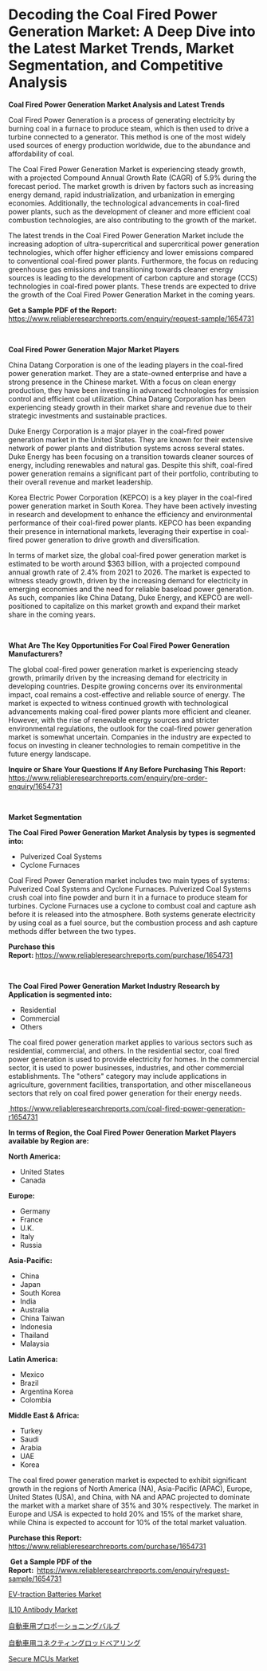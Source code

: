 <p><h1>Decoding the Coal Fired Power Generation Market: A Deep Dive into the Latest Market Trends, Market Segmentation, and Competitive Analysis</h1></p><p><strong>Coal Fired Power Generation Market Analysis and Latest Trends</strong></p>
<p><p>Coal Fired Power Generation is a process of generating electricity by burning coal in a furnace to produce steam, which is then used to drive a turbine connected to a generator. This method is one of the most widely used sources of energy production worldwide, due to the abundance and affordability of coal.</p><p>The Coal Fired Power Generation Market is experiencing steady growth, with a projected Compound Annual Growth Rate (CAGR) of 5.9% during the forecast period. The market growth is driven by factors such as increasing energy demand, rapid industrialization, and urbanization in emerging economies. Additionally, the technological advancements in coal-fired power plants, such as the development of cleaner and more efficient coal combustion technologies, are also contributing to the growth of the market.</p><p>The latest trends in the Coal Fired Power Generation Market include the increasing adoption of ultra-supercritical and supercritical power generation technologies, which offer higher efficiency and lower emissions compared to conventional coal-fired power plants. Furthermore, the focus on reducing greenhouse gas emissions and transitioning towards cleaner energy sources is leading to the development of carbon capture and storage (CCS) technologies in coal-fired power plants. These trends are expected to drive the growth of the Coal Fired Power Generation Market in the coming years.</p></p>
<p><strong>Get a Sample PDF of the Report:&nbsp;</strong> <a href="https://www.reliableresearchreports.com/enquiry/request-sample/1654731">https://www.reliableresearchreports.com/enquiry/request-sample/1654731</a></p>
<p>&nbsp;</p>
<p><strong>Coal Fired Power Generation Major Market Players</strong></p>
<p><p>China Datang Corporation is one of the leading players in the coal-fired power generation market. They are a state-owned enterprise and have a strong presence in the Chinese market. With a focus on clean energy production, they have been investing in advanced technologies for emission control and efficient coal utilization. China Datang Corporation has been experiencing steady growth in their market share and revenue due to their strategic investments and sustainable practices.</p><p>Duke Energy Corporation is a major player in the coal-fired power generation market in the United States. They are known for their extensive network of power plants and distribution systems across several states. Duke Energy has been focusing on a transition towards cleaner sources of energy, including renewables and natural gas. Despite this shift, coal-fired power generation remains a significant part of their portfolio, contributing to their overall revenue and market leadership.</p><p>Korea Electric Power Corporation (KEPCO) is a key player in the coal-fired power generation market in South Korea. They have been actively investing in research and development to enhance the efficiency and environmental performance of their coal-fired power plants. KEPCO has been expanding their presence in international markets, leveraging their expertise in coal-fired power generation to drive growth and diversification.</p><p>In terms of market size, the global coal-fired power generation market is estimated to be worth around $363 billion, with a projected compound annual growth rate of 2.4% from 2021 to 2026. The market is expected to witness steady growth, driven by the increasing demand for electricity in emerging economies and the need for reliable baseload power generation. As such, companies like China Datang, Duke Energy, and KEPCO are well-positioned to capitalize on this market growth and expand their market share in the coming years.</p></p>
<p>&nbsp;</p>
<p><strong>What Are The Key Opportunities For Coal Fired Power Generation Manufacturers?</strong></p>
<p><p>The global coal-fired power generation market is experiencing steady growth, primarily driven by the increasing demand for electricity in developing countries. Despite growing concerns over its environmental impact, coal remains a cost-effective and reliable source of energy. The market is expected to witness continued growth with technological advancements making coal-fired power plants more efficient and cleaner. However, with the rise of renewable energy sources and stricter environmental regulations, the outlook for the coal-fired power generation market is somewhat uncertain. Companies in the industry are expected to focus on investing in cleaner technologies to remain competitive in the future energy landscape.</p></p>
<p><strong>Inquire or Share Your Questions If Any Before Purchasing This Report:</strong> <a href="https://www.reliableresearchreports.com/enquiry/pre-order-enquiry/1654731">https://www.reliableresearchreports.com/enquiry/pre-order-enquiry/1654731</a></p>
<p>&nbsp;</p>
<p><strong>Market Segmentation</strong></p>
<p><strong>The Coal Fired Power Generation Market Analysis by types is segmented into:</strong></p>
<p><ul><li>Pulverized Coal Systems</li><li>Cyclone Furnaces</li></ul></p>
<p><p>Coal Fired Power Generation market includes two main types of systems: Pulverized Coal Systems and Cyclone Furnaces. Pulverized Coal Systems crush coal into fine powder and burn it in a furnace to produce steam for turbines. Cyclone Furnaces use a cyclone to combust coal and capture ash before it is released into the atmosphere. Both systems generate electricity by using coal as a fuel source, but the combustion process and ash capture methods differ between the two types.</p></p>
<p><strong>Purchase this Report:&nbsp;</strong><a href="https://www.reliableresearchreports.com/purchase/1654731">https://www.reliableresearchreports.com/purchase/1654731</a></p>
<p>&nbsp;</p>
<p><strong>The Coal Fired Power Generation Market Industry Research by Application is segmented into:</strong></p>
<p><ul><li>Residential</li><li>Commercial</li><li>Others</li></ul></p>
<p><p>The coal fired power generation market applies to various sectors such as residential, commercial, and others. In the residential sector, coal fired power generation is used to provide electricity for homes. In the commercial sector, it is used to power businesses, industries, and other commercial establishments. The "others" category may include applications in agriculture, government facilities, transportation, and other miscellaneous sectors that rely on coal fired power generation for their energy needs.</p></p>
<p><a href="https://www.reliableresearchreports.com/coal-fired-power-generation-r1654731">&nbsp;https://www.reliableresearchreports.com/coal-fired-power-generation-r1654731</a></p>
<p><strong>In terms of Region, the Coal Fired Power Generation Market Players available by Region are:</strong></p>
<p>
    <p> <strong> North America: </strong>
        <ul>
            <li>United States</li>
            <li>Canada</li>
        </ul>
        </p> 
    <p> <strong> Europe: </strong>
        <ul>
            <li>Germany</li>
            <li>France</li>
            <li>U.K.</li>
            <li>Italy</li>
            <li>Russia</li>
        </ul>
        </p> 
    <p> <strong> Asia-Pacific: </strong>
        <ul>
            <li>China</li>
            <li>Japan</li>
            <li>South Korea</li>
            <li>India</li>
            <li>Australia</li>
            <li>China Taiwan</li>
            <li>Indonesia</li>
            <li>Thailand</li>
            <li>Malaysia</li>
        </ul>
        </p> 
    <p> <strong> Latin America: </strong>
        <ul>
            <li>Mexico</li>
            <li>Brazil</li>
            <li>Argentina Korea</li>
            <li>Colombia</li>
        </ul>
        </p> 
    <p> <strong> Middle East & Africa: </strong>
        <ul>
            <li>Turkey</li>
            <li>Saudi</li>
            <li>Arabia</li>
            <li>UAE</li>
            <li>Korea</li>
        </ul>
    </p>
    </p>
<p><p>The coal fired power generation market is expected to exhibit significant growth in the regions of North America (NA), Asia-Pacific (APAC), Europe, United States (USA), and China, with NA and APAC projected to dominate the market with a market share of 35% and 30% respectively. The market in Europe and USA is expected to hold 20% and 15% of the market share, while China is expected to account for 10% of the total market valuation.</p></p>
<p><strong>Purchase this Report: </strong><a href="https://www.reliableresearchreports.com/purchase/1654731">https://www.reliableresearchreports.com/purchase/1654731</a></p>
<p>&nbsp;<strong>Get a Sample PDF of the Report:&nbsp;&nbsp;</strong><a href="https://www.reliableresearchreports.com/enquiry/request-sample/1654731">https://www.reliableresearchreports.com/enquiry/request-sample/1654731</a></p>
<p><strong></strong></p>
<p><p><a href="https://www.linkedin.com/pulse/comprehensive-analysis-global-ev-traction-batteries-market-y5dlf?trackingId=FwEN%2BxeB%2BR3IyZ%2F7zjYmRA%3D%3D">EV-traction Batteries Market</a></p><p><a href="https://github.com/rionkhanvai01/Market-Research-Report-List-1/blob/main/il10-antibody-market.md">IL10 Antibody Market</a></p><p><a href="https://github.com/DanykaKilback/Market-Research-Report-List-1/blob/main/5898946171688.md">自動車用プロポーショニングバルブ</a></p><p><a href="https://github.com/RandallRunte2023/Market-Research-Report-List-1/blob/main/5923043171687.md">自動車用コネクティングロッドベアリング</a></p><p><a href="https://www.linkedin.com/pulse/secure-mcus-market-global-insights-sales-trends-2024-2031-ujuzf?trackingId=Lwq8SM8JEsb8EaLZ7nX0FA%3D%3D">Secure MCUs Market</a></p></p>